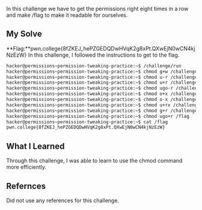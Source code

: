 In this challenge we have to get the permissions right eight times in a row and make /flag to make it readable for ourselves.
## My Solve

**Flag:**pwn.college{8fZKEJ_hePZGEDQDwHVqK2g8xPt.QXwEjN0wCN4kjNzEzW}
In this challenge, I followed the instructions to get to the flag.
```bash
hacker@permissions~permission-tweaking-practice:~$ /challenge/run
hacker@permissions~permission-tweaking-practice:~$ chmod g+w /challenge/pwn
hacker@permissions~permission-tweaking-practice:~$ chmod u-r /challenge/pwn
hacker@permissions~permission-tweaking-practice:~$ chmod u+r /challenge/pwn
hacker@permissions~permission-tweaking-practice:~$ chmod ugo-r /challenge/pwn
hacker@permissions~permission-tweaking-practice:~$ chmod o+x /challenge/pwn
hacker@permissions~permission-tweaking-practice:~$ chmod o-x /challenge/pwn
hacker@permissions~permission-tweaking-practice:~$ chmod u+rx /challenge/pwn
hacker@permissions~permission-tweaking-practice:~$ chmod g+r /challenge/pwn
hacker@permissions~permission-tweaking-practice:~$ chmod ugo+r /flag
hacker@permissions~permission-tweaking-practice:~$ cat /flag
pwn.college{8fZKEJ_hePZGEDQDwHVqK2g8xPt.QXwEjN0wCN4kjNzEzW}
```

## What I Learned
Through this challenge, I was able to learn to use the chmod command more efficiently.
## Refernces
Did not use any references for this challenge.
